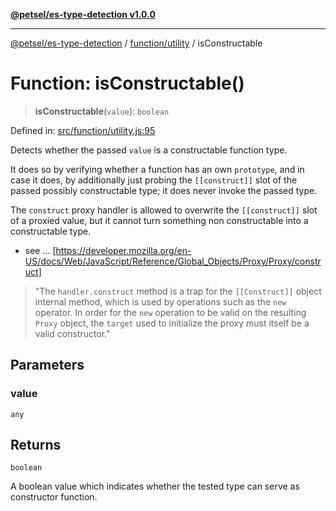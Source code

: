 [**@petsel/es-type-detection v1.0.0**](../../../README.md)

***

[@petsel/es-type-detection](../../../modules.md) / [function/utility](../README.md) / isConstructable

# Function: isConstructable()

> **isConstructable**(`value`): `boolean`

Defined in: [src/function/utility.js:95](https://github.com/petsel/es-type-detection/blob/ee065d8dbfab0995c95e9bb864d87647f5391dda/src/function/utility.js#L95)

Detects whether the passed `value` is a constructable function type.

It does so by verifying whether a function has an own `prototype`, and in
case it does, by additionally just probing the `[[construct]]` slot of the
passed possibly constructable type; it does never invoke the passed type.

The `construct` proxy handler is allowed to overwrite the
`[[construct]]` slot of a proxied value, but it cannot turn
something non constructable into a constructable type.

- see ... [https://developer.mozilla.org/en-US/docs/Web/JavaScript/Reference/Global_Objects/Proxy/Proxy/construct]
> "The `handler.construct` method is a trap for the `[[Construct]]`
> object internal method, which is used by operations such as the
> `new` operator. In order for the `new` operation to be valid on
> the resulting `Proxy` object, the `target` used to initialize
> the proxy must itself be a valid constructor."

## Parameters

### value

`any`

## Returns

`boolean`

A boolean value which indicates whether the
 tested type can serve as constructor function.
